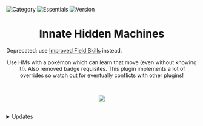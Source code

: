 ![Category](https://badgen.net/badge/Category/Gameplay/green)
![Essentials](https://badgen.net/badge/Essentials/20.1/orange)
![Version](https://badgen.net/badge/Version/1.0.3/cyan)

<h1 align="center">Innate Hidden Machines</h1>

Deprecated: use [Improved Field Skills](https://reliccastle.com/resources/1042/) instead.

<p align="center">
Use HMs with a pokémon which can learn that move (even without knowing it!). Also removed badge requisites. This plugin implements a lot of overrides so watch out for eventually conflicts with other plugins!
</p>

<br>
<a href="https://micktk.github.io/Pokemon-Essentials-Plugins/index.html#/home?url=https://github.com/MickTK/Pokemon-Essentials-Plugins/tree/main/
Innate%20Hidden%20Machines
&fileName=Innate%20Hidden%20Machines
&rootDirectory=true"><p align="center">
<img src="https://custom-icon-badges.herokuapp.com/badge/-Download-red?style=for-the-badge&logo=download&logoColor=white">
</p></a>
<br>

<details>
<summary>Updates</summary>

#### 1.0.3
  - Minor fix
#### 1.0.2
  - Bug fixes
#### 1.0.1
  - HMs aren't shown in the party menu when they cannot be used

</details>
